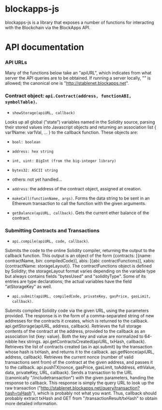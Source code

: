# blockapps-js

blockapps-js is a library that exposes a number of functions for interacting with the Blockchain via the BlockApps API.

# API documentation


### API URLs

Many of the functions below take an "apiURL", which indicates from what server the API queries are to be obtained. If running a server locally, "" is allowed; the canonical one is "http://stablenet.blockapps.net".


### Contract object: ```api.Contract(address, functionABI, symbolTable)```. 

+ ```showStorage(apiURL, callback)``` 

Looks up all global ("state") variables named in the Solidity source, parsing their stored values into Javascript objects and returning an association list { var1Name: var1Val, ... } to the callback function. These objects are:

  + ```bool: boolean```
  + ```address: hex string```
  + ```int, uint: BigInt (from the big-integer library)```
  + ```bytes32: ASCII string```
  + others: not yet handled...
  + ```address```: the address of the contract object, assigned at creation.

+ ```makeCall(functionName, args)```. Forms the data string to be sent in an Ethereum transaction to call the function with the given arguments.

+ ```getBalance(apiURL, callback)```. Gets the current ether balance of the contract.


### Submitting Contracts and Transactions
+ ```api.compile(apiURL, code, callback)```. 

Submits the code to the online Solidity compiler, returning the output to the callback function. This output is an object of the form {contracts: [{name: contractName, bin: compiledCode}], abis: [{abi: contractFunctions}], xabis: {contractName: storageLayout}}. The contractFunctions object is defined by Solidity; the storageLayout format varies depending on the variable type but always contains fields "bytesUsed" and "solidityType". Some of its entries are type declarations; the actual variables have the field "atStorageKey" as well.

+ ```api.submit(apiURL, compiledCode, privateKey, gasPrice, gasLimit, callback)```. 

Submits compiled Solidity code via the given URL, using the parameters provided. The response is in the form of a comma-separated string of new addresses for the contracts it creates, which is returned to the callback.
api.getStorage(apiURL, address, callback). Retrieves the full storage contents of the contract at the address, provided to the callback as an association list {key: value}. Both the key and value are normalized to 64-nibble hex strings.
api.getContractsCreated(apiURL, txHash, callback). Retrieves the list of contracts created (as in api.submit) by the transaction whose hash is txHash, and returns it to the callback.
api.getNonce(apiURL, address, callback). Retrieves the current nonce (number of valid transactions sent from) of the contract at the given address, and passes it to the callback.
api.pushTX(nonce, gasPrice, gasLimit, toAddress, ethValue, data, privateKey, URL, callback). Sends a transaction to the URL (canonically "/includetransaction") with the given parameters, handing the response to callback. This response is simply the query URL to look up the raw transaction ("http://stablenet.blockapps.net/query/transaction?hash=txHash"), which is probably not what you want. Thus, callback should probably extract txHash and GET from "/transactionResult/txHash" to obtain more detailed information.